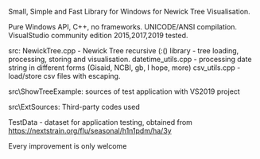 
Small, Simple and Fast Library for Windows  for Newick Tree Visualisation.

Pure Windows API, C++, no frameworks.
UNICODE/ANSI compilation.
VisualStudio community edition 2015,2017,2019 tested.

src:
NewickTree.cpp - Newick Tree recursive (:() library - tree loading, processing, storing and visualisation.
datetime_utils.cpp  - processing date string in different forms (Gisaid, NCBI, gb, I hope, more)
csv_utils.cpp - load/store csv files with escaping.

src\ShowTreeExample:  sources of test application with VS2019 project

src\ExtSources:      Third-party codes used

TestData - dataset for application testing, obtained from
https://nextstrain.org/flu/seasonal/h1n1pdm/ha/3y


Every improvement is only welcome

